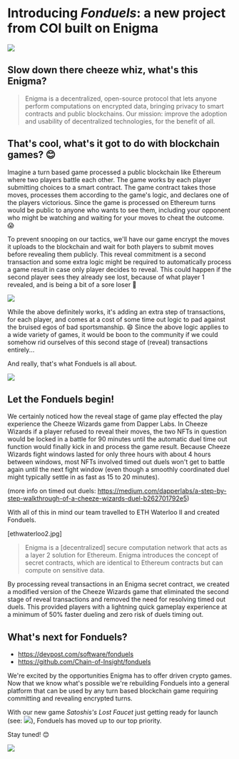 # Introducing *Fonduels*: a new project from COI built on Enigma

![](https://github.com/Cheeze-Of-Insight/coi-blog/blob/master/posts/feb2_2020/assets/secretcontracts.png)

## Slow down there cheeze whiz, what's this Enigma?

> Enigma is a decentralized, open-source protocol that lets anyone perform computations on encrypted data, bringing privacy to smart contracts and public blockchains. Our mission: improve the adoption and usability of decentralized technologies, for the benefit of all.

## That's cool, what's it got to do with blockchain games? 😊

Imagine a turn based game processed a public blockchain like Ethereum where two players battle each other. The game works by each player submitting choices to a smart contract. The game contract takes those moves, processes them according to the game's logic, and declares one of the players victorious. Since the game is processed on Ethereum turns would be public to anyone who wants to see them, including your opponent who might be watching and waiting for your moves to cheat the outcome. 😱

To prevent snooping on our tactics, we'll have our game encrypt the moves it uploads to the blockchain and wait for both players to submit moves before revealing them publicly. This reveal commitment is a second transaction and some extra logic might be required to automatically process a game result in case only player decides to reveal. This could happen if the second player sees they already see lost, because of what player 1 revealed, and is being a bit of a sore loser 🥊 

![](https://github.com/Cheeze-Of-Insight/coi-blog/blob/master/posts/feb2_2020/assets/gameover.png)

While the above definitely works, it's adding an extra step of transactions, for each player, and comes at a cost of some time out logic to pad against the bruised egos of bad sportsmanship. 😄 Since the above logic applies to a wide variety of games, it would be boon to the community if we could somehow rid ourselves of this second stage of (reveal) transactions entirely...

And really, that's what Fonduels is all about.

![](https://github.com/Cheeze-Of-Insight/coi-blog/blob/master/posts/feb2_2020/assets/fonduels.png)

## Let the Fonduels begin!

We certainly noticed how the reveal stage of game play effected the play experience the Cheeze Wizards game from Dapper Labs. In Cheeze Wizards if a player refused to reveal their moves, the two NFTs in question would be locked in a battle for 90 minutes until the automatic duel time out function would finally kick in and process the game result. Because Cheeze Wizards fight windows lasted for only three hours with about 4 hours between windows, most NFTs involved timed out duels won't get to battle again until the next fight window (even though a smoothly coordinated duel might typically settle in as fast as 15 to 20 minutes).

(more info on timed out duels: https://medium.com/dapperlabs/a-step-by-step-walkthrough-of-a-cheeze-wizards-duel-b262701792e5)

With all of this in mind our team travelled to ETH Waterloo II and created Fonduels. 

[ethwaterloo2.jpg]

> Enigma is a [decentralized] secure computation network that acts as a layer 2 solution for Ethereum. Enigma introduces the concept of secret contracts, which are identical to Ethereum contracts but can compute on sensitive data.

By processing reveal transactions in an Enigma secret contract, we created a modified version of the Cheeze Wizards game that eliminated the second stage of reveal transactions and removed the need for resolving timed out duels. This provided players with a lightning quick gameplay experience at a minimum of 50% faster dueling and zero risk of duels timing out.


## What's next for Fonduels?

- https://devpost.com/software/fonduels
- https://github.com/Chain-of-Insight/fonduels

We're excited by the opportunities Enigma has to offer driven crypto games. Now that we know what's possible we're rebuilding Fonduels into a general platform that can be used by any turn based blockchain game requiring committing and revealing encrypted turns.

With our new game *Satoshis's Lost Faucet* just getting ready for launch (see: ![](https://twitter.com/chainofinsight/status/1218663910120792065)), Fonduels has moved up to our top priority. 

Stay tuned! 😊

![](https://github.com/Cheeze-Of-Insight/coi-blog/blob/master/posts/feb2_2020/assets/shallweplayagame.png)





